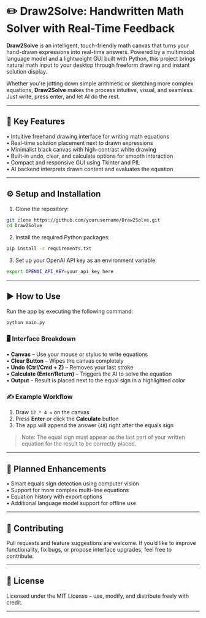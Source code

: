 # ✏️ Draw2Solve: Handwritten Math Solver with Real-Time Feedback

**Draw2Solve** is an intelligent, touch-friendly math canvas that turns your hand-drawn expressions into real-time answers. Powered by a multimodal language model and a lightweight GUI built with Python, this project brings natural math input to your desktop through freeform drawing and instant solution display.

Whether you're jotting down simple arithmetic or sketching more complex equations, **Draw2Solve** makes the process intuitive, visual, and seamless. Just write, press enter, and let AI do the rest.

---

## 🧩 Key Features

• Intuitive freehand drawing interface for writing math equations  
• Real-time solution placement next to drawn expressions  
• Minimalist black canvas with high-contrast white drawing  
• Built-in undo, clear, and calculate options for smooth interaction  
• Compact and responsive GUI using Tkinter and PIL  
• AI backend interprets drawn content and evaluates the equation

---

## ⚙️ Setup and Installation

1. Clone the repository:

```bash
git clone https://github.com/yourusername/Draw2Solve.git
cd Draw2Solve
```

2. Install the required Python packages:

```bash
pip install -r requirements.txt
```

3. Set up your OpenAI API key as an environment variable:

```bash
export OPENAI_API_KEY=your_api_key_here
```

---

## ▶️ How to Use

Run the app by executing the following command:

```bash
python main.py
```

### 🖥️ Interface Breakdown

• **Canvas** – Use your mouse or stylus to write equations  
• **Clear Button** – Wipes the canvas completely  
• **Undo (Ctrl/Cmd + Z)** – Removes your last stroke  
• **Calculate (Enter/Return)** – Triggers the AI to solve the equation  
• **Output** – Result is placed next to the equal sign in a highlighted color

### ✍️ Example Workflow

1. Draw `12 * 4 =` on the canvas  
2. Press **Enter** or click the **Calculate** button  
3. The app will append the answer (`48`) right after the equals sign  

> Note: The equal sign must appear as the last part of your written equation for the result to be correctly placed.

---

## 🔮 Planned Enhancements

• Smart equals sign detection using computer vision  
• Support for more complex multi-line equations  
• Equation history with export options  
• Additional language model support for offline use  

---

## 🤝 Contributing

Pull requests and feature suggestions are welcome. If you’d like to improve functionality, fix bugs, or propose interface upgrades, feel free to contribute.

---

## 📝 License

Licensed under the MIT License – use, modify, and distribute freely with credit.

---